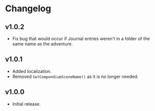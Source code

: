 # Changelog

## v1.0.2

- Fix bug that would occur if Journal entries weren't in a folder of the same name as the adventure.

## v1.0.1

- Added localization.
- Removed `SetCompendiumSceneName()` as it is no longer needed.

## v1.0.0

- Initial release.
